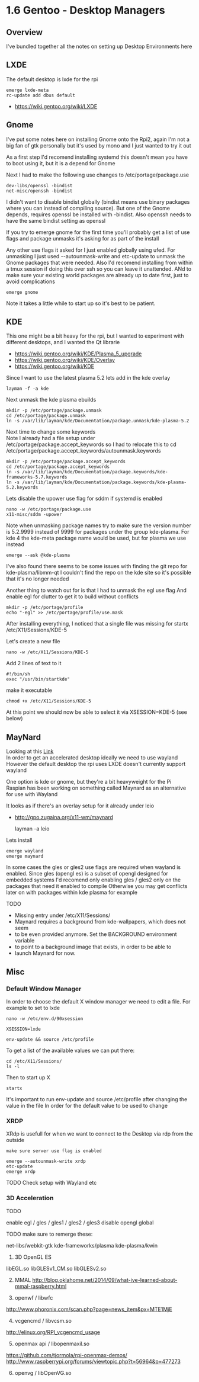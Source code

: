 # 1.6 Gentoo - Desktop Managers

## Overview

I've bundled together all the notes on setting up Desktop Environments here

## LXDE

The default desktop is lxde for the rpi

    emerge lxde-meta
    rc-update add dbus default

* https://wiki.gentoo.org/wiki/LXDE

## Gnome

I've put some notes here on installing Gnome onto the Rpi2,
again I'm not a big fan of gtk personally but it's used by mono
and I just wanted to try it out

As a first step I'd recomend installing systemd
this doesn't mean you have to boot using it, but it is a depend for Gnome

Next I had to make the following use changes to /etc/portage/package.use

    dev-libs/openssl -bindist
    net-misc/openssh -bindist

I didn't want to disable bindist globally
(bindist means use binary packages where you can instead of compiling source).
But one of the Gnome depends, requires openssl be installed with -bindist.
Also openssh needs to have the same bindist setting as openssl

If you try to emerge gnome for the first time you'll probably get a list of use flags
and package unmasks it's asking for as part of the install

Any other use flags it asked for I just enabled globally using ufed.
For unmasking I just used --autounmask-write and etc-update to unmask the Gnome packages that were needed.
Also I'd recomend installing from within a tmux session if doing this over ssh so you can leave it unattended.
ANd to make sure your existing world packages are already up to date first, just to avoid complications

    emerge gnome

Note it takes a little while to start up so it's best to be patient.

## KDE

This one might be a bit heavy for the rpi,
but I wanted to experiment with different desktops, and I wanted the Qt librarie

* https://wiki.gentoo.org/wiki/KDE/Plasma_5_upgrade
* https://wiki.gentoo.org/wiki/KDE/Overlay
* https://wiki.gentoo.org/wiki/KDE

Since I want to use the latest plasma 5.2 lets add in the kde overlay

    layman -f -a kde

Next unmask the kde plasma ebuilds

    mkdir -p /etc/portage/package.unmask
    cd /etc/portage/package.unmask
    ln -s /var/lib/layman/kde/Documentation/package.unmask/kde-plasma-5.2

Next time to change some keywords <br />
Note I already had a file setup under /etc/portage/package.accept_keywords
so I had to relocate this to cd /etc/portage/package.accept_keywords/autounmask.keywords

    mkdir -p /etc/portage/package.accept_keywords
    cd /etc/portage/package.accept_keywords
    ln -s /var/lib/layman/kde/Documentation/package.keywords/kde-frameworks-5.7.keywords
    ln -s /var/lib/layman/kde/Documentation/package.keywords/kde-plasma-5.2.keywords 

Lets disable the upower use flag for sddm if systemd is enabled

    nano -w /etc/portage/package.use
    x11-misc/sddm -upower

Note when unmasking package names try to make sure the version number is 5.2.9999 instead of 9999
for packages under the group kde-plasma.
For kde 4 the kde-meta package name would be used, but for plasma we use instead

    emerge --ask @kde-plasma

I've also found there seems to be some issues with finding the git repo for kde-plasma/libmm-qt
I couldn't find the repo on the kde site so it's possible that it's no longer needed

Another thing to watch out for is that I had to unmask the egl use flag
And enable egl for clutter to get it to build without conflicts

    mkdir -p /etc/portage/profile
    echo "-egl" >> /etc/portage/profile/use.mask

After installing everything, I noticed that a single file was missing for startx
/etc/X11/Sessions/KDE-5

Let's create a new file

    nano -w /etc/X11/Sessions/KDE-5

Add 2 lines of text to it

    #!/bin/sh
    exec "/usr/bin/startkde"

make it executable

    chmod +x /etc/X11/Sessions/KDE-5

At this point we should now be able to select it via XSESSION=KDE-5 (see below)

## MayNard

Looking at this [Link](http://www.raspberrypi.org/preview-the-upcoming-maynard-desktop/) <br />
In order to get an accelerated desktop ideally we need to use wayland
However the default desktop the rpi uses LXDE doesn't currently support wayland

One option is kde or gnome, but they're a bit heavyweight for the Pi <br />
Raspian has been working on something called Maynard as an alternative for use with Wayland

It looks as if there's an overlay setup for it already under leio

* http://gpo.zugaina.org/x11-wm/maynard

    layman -a leio

Lets install

    emerge wayland
    emerge maynard

In some cases the gles or gles2 use flags are required when wayland is enabled.
Since gles (opengl es) is a subset of opengl designed for embedded systems
I'd recomend only enabling gles / gles2 only on the packages that need it enabled to compile
Otherwise you may get conflicts later on with packages within kde plasma for example


TODO 

 * Missing entry under /etc/X11/Sessions/
 * Maynard requires a background from kde-wallpapers, which does not seem
 * to be even provided anymore. Set the BACKGROUND environment variable
 * to point to a background image that exists, in order to be able to
 * launch Maynard for now.

## Misc

### Default Window Manager

In order to choose the default X window manager we need to edit a file.
For example to set to lxde

    nano -w /etc/env.d/90xsession
    
    XSESSION=lxde

    env-update && source /etc/profile

To get a list of the available values we can put there:

    cd /etc/X11/Sessions/
    ls -l

Then to start up X

    startx

It's important to run env-update and source /etc/profile after changing the value in the file
In order for the default value to be used to change

### XRDP

XRdp is usefull for when we want to connect to the Desktop via rdp from the outside

    make sure server use flag is enabled
    
    emerge --autounmask-write xrdp
    etc-update
    emerge xrdp

TODO Check setup with Wayland etc

### 3D Acceleration

TODO

enable egl / gles / gles1 / gles2 / gles3
disable opengl global

TODO make sure to remerge these:

net-libs/webkit-gtk
kde-frameworks/plasma
kde-plasma/kwin


1. 3D OpenGL ES

libEGL.so
libGLESv1_CM.so
libGLESv2.so

2. MMAL
http://blog.oklahome.net/2014/09/what-ive-learned-about-mmal-raspberry.html

3. openwf / libwfc

http://www.phoronix.com/scan.php?page=news_item&px=MTE1MjE

4. vcgencmd / libvcsm.so

http://elinux.org/RPI_vcgencmd_usage

5. openmax api / libopenmaxil.so

https://github.com/tjormola/rpi-openmax-demos/
http://www.raspberrypi.org/forums/viewtopic.php?t=56964&p=477273

6. openvg / libOpenVG.so
